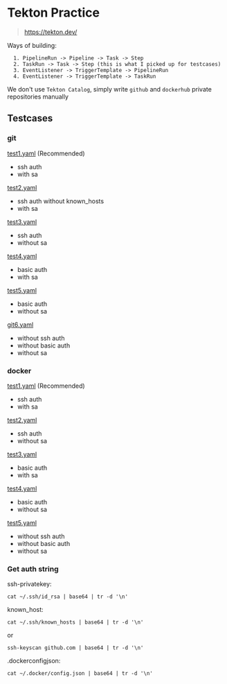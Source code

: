# Tekton Practice

> https://tekton.dev/

Ways of building:

```
  1. PipelineRun -> Pipeline -> Task -> Step
  2. TaskRun -> Task -> Step (this is what I picked up for testcases)
  3. EventListener -> TriggerTemplate -> PipelineRun
  4. EventListener -> TriggerTemplate -> TaskRun
```

We don't use `Tekton Catalog`, simply write `github` and `dockerhub` private repositories manually

## Testcases

### git

[test1.yaml](git/test1.yaml) (Recommended)

- ssh auth
- with sa

[test2.yaml](git/test2.yaml)

- ssh auth without known_hosts
- with sa

[test3.yaml](git/test3.yaml)

- ssh auth
- without sa

[test4.yaml](git/test4.yaml)

- basic auth
- with sa

[test5.yaml](git/test5.yaml)

- basic auth
- without sa

[git6.yaml](git/test6.yaml)

- without ssh auth
- without basic auth 
- without sa

### docker

[test1.yaml](docker/test1.yaml) (Recommended)

- ssh auth
- with sa

[test2.yaml](docker/test2.yaml)

- ssh auth
- without sa

[test3.yaml](docker/test3.yaml)

- basic auth
- with sa

[test4.yaml](docker/test4.yaml)

- basic auth
- without sa

[test5.yaml](docker/test5.yaml)

- without ssh auth
- without basic auth
- without sa

### Get auth string

ssh-privatekey:

```
cat ~/.ssh/id_rsa | base64 | tr -d '\n'
```

known_host:

```
cat ~/.ssh/known_hosts | base64 | tr -d '\n'
```
or
```
ssh-keyscan github.com | base64 | tr -d '\n'
```

.dockerconfigjson:

```
cat ~/.docker/config.json | base64 | tr -d '\n'
```
